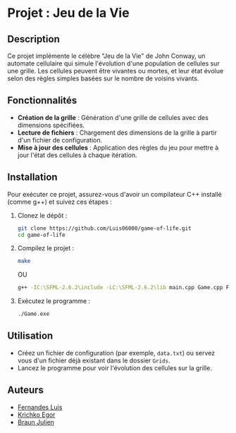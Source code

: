 # Projet : Jeu de la Vie

## Description
Ce projet implémente le célèbre "Jeu de la Vie" de John Conway, un automate cellulaire qui simule l'évolution d'une population de cellules sur une grille. Les cellules peuvent être vivantes ou mortes, et leur état évolue selon des règles simples basées sur le nombre de voisins vivants.

## Fonctionnalités
- **Création de la grille** : Génération d'une grille de cellules avec des dimensions spécifiées.
- **Lecture de fichiers** : Chargement des dimensions de la grille à partir d'un fichier de configuration.
- **Mise à jour des cellules** : Application des règles du jeu pour mettre à jour l'état des cellules à chaque itération.

## Installation
Pour exécuter ce projet, assurez-vous d'avoir un compilateur C++ installé (comme g++) et suivez ces étapes :

1. Clonez le dépôt :
   ```bash
   git clone https://github.com/Luis06000/game-of-life.git
   cd game-of-life
   ```

2. Compilez le projet :
   ```bash
   make
   ```

   OU

   ```bash
   g++ -IC:\SFML-2.6.2\include -LC:\SFML-2.6.2\lib main.cpp Game.cpp FileParser.cpp FileVerify.cpp Grid.cpp Cells.cpp GridVerify.cpp ConsoleObserver.cpp SFMLObserver.cpp ConcreteSubject.cpp Menu.cpp -o game.exe -lsfml-graphics -lsfml-window -lsfml-system
   ```

3. Exécutez le programme :
   ```bash
   ./Game.exe
   ```

## Utilisation
- Créez un fichier de configuration (par exemple, `data.txt`) ou servez vous d'un fichier déjà existant dans le dossier `Grids`.
- Lancez le programme pour voir l'évolution des cellules sur la grille.

## Auteurs
- [Fernandes Luis](https://github.com/Luis06000)
- [Krichko Egor](https://github.com/maratPVE)
- [Braun Julien](https://github.com/Silverxs83)
